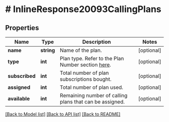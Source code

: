 # # InlineResponse20093CallingPlans

## Properties

Name | Type | Description | Notes
------------ | ------------- | ------------- | -------------
**name** | **string** | Name of the plan. | [optional] 
**type** | **int** | Plan type. Refer to the Plan Number section [here](https://marketplace.zoom.us/docs/api-reference/other-references/plans#zoom-phone-calling-plans). | [optional] 
**subscribed** | **int** | Total number of plan subscriptions bought. | [optional] 
**assigned** | **int** | Total number of plan used. | [optional] 
**available** | **int** | Remaining number of calling plans that can be assigned. | [optional] 

[[Back to Model list]](../../README.md#documentation-for-models) [[Back to API list]](../../README.md#documentation-for-api-endpoints) [[Back to README]](../../README.md)


